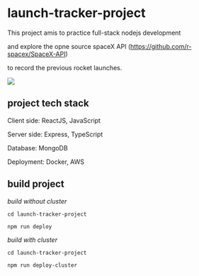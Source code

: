 # launch-tracker-project

This project amis to practice full-stack nodejs development

and explore the opne source spaceX API (https://github.com/r-spacex/SpaceX-API)

to record the previous rocket launches.

<img src="https://camo.githubusercontent.com/2a2dfb8b139de852f33a0a268fad5a1bf5ed32b459f3193fe296a26eb9a54e4d/68747470733a2f2f6c6976652e737461746963666c69636b722e636f6d2f36353533352f34393138353134393132325f333766356335326534335f6b2e6a7067"/>

## project tech stack
Client side: ReactJS, JavaScript

Server side: Express, TypeScript

Database: MongoDB

Deployment: Docker, AWS

## build project
_build without cluster_

```
cd launch-tracker-project

npm run deploy
```

_build with cluster_

```
cd launch-tracker-project

npm run deploy-cluster
```

